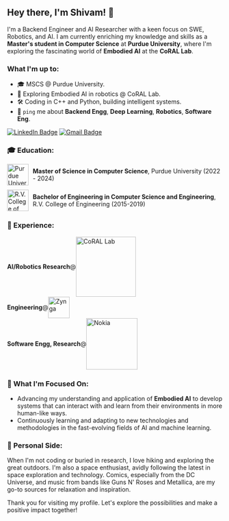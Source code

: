 ## Hey there, I'm Shivam! 👋

I'm a Backend Engineer and AI Researcher with a keen focus on SWE, Robotics, and AI. I am currently enriching my knowledge and skills as a **Master's student in Computer Science** at **Purdue University**, where I'm exploring the fascinating world of **Embodied AI** at the **CoRAL Lab**.


### What I'm up to:
- 🎓 MSCS @ Purdue University.
- 🤖 Exploring Embodied AI in robotics @ CoRAL Lab.
- 🛠 Coding in C++ and Python, building intelligent systems.
- 💬 `ping` me about **Backend Engg**, **Deep Learning**, **Robotics**, **Software Eng**.

<!-- ### Skills:
- Languages: `C++`, `Python`, `JavaScript`
- Tools: `Docker`, `PyTorch`, `TensorFlow`, `Git`, `Jenkins` -->
<!-- - 💬 `ping` me about **design**, **branding**, **laravel**, **development**, **design thinking** -->
<!-- 

### Hey there, I'm Shivam! 👋

#### A Full-Stack Developer by day ☼ and a Laravel Community Contributor by night ☾

Full-Stack Developer at [Medicare](https://medicare.pt?ref=github-caneco);<br>
Host/Organizing [Laracon EU](https://laracon.eu?ref=github-caneco);<br>

- ⚙️ I use daily: `.php`, `.js`, `.html`, `.css`, `.svg`, `.psd`, `.ai`
- 🌍 I'm mostly active within the **Laravel Community**
- 💅 Designed: @pestphp, [NorthMeetsSouth.audio](https://www.northmeetssouth.audio), [ThenPing.me](https://thenping.me), [HappydDev.fm](https://www.happydev.fm), etc…
- 💬 `ping` me about **design**, **branding**, **laravel**, **development**, **design thinking** -->

<!-- 
[![SVG Banners](https://svg-banners.vercel.app/api?type=typeWriter&text1=Hey%20there,%20I'm%20Shivam!👨‍💻&width=800&height=400)](https://github.com/Akshay090/svg-banners) -->


[![LinkedIn Badge](https://img.shields.io/badge/-LinkedIn-blue?style=flat-square&logo=LinkedIn&logoColor=white&link=https://www.linkedin.com/in/shivam-bhat/)](https://www.linkedin.com/in/shivam-bhat/)
[![Gmail Badge](https://img.shields.io/badge/-Gmail-d14836?style=flat-square&logo=Gmail&logoColor=white&link=mailto:shivambhat02@gmail.com)](mailto:shivambhat02@gmail.com)



<!-- As a dedicated Backend Engineer and AI Researcher, I am currently navigating the intricate world of robotics and machine learning at Purdue University's CoRAL Lab, where I'm pursuing a Master's degree in Computer Science. My research focuses on Embodied AI, aiming to bridge the gap between theoretical concepts and real-world applications. -->


<!-- ### 🌱 I'm currently:
- Exploring **Embodied AI** in robotics to develop intelligent systems.
- Mastering **Computer Science** at Purdue University.
- Contributing to **Open Source Projects** and **Tech Communities**. -->

### 🎓 Education:

<div style="display: flex; align-items: center; margin-bottom: 10px;">
  <a href="https://www.purdue.edu/">
    <img src="https://upload.wikimedia.org/wikipedia/commons/3/35/Purdue_Boilermakers_logo.svg" width="50" alt="Purdue University" style="margin-right: 10px;"/>
  </a>
  <span><strong>Master of Science in Computer Science</strong>, Purdue University (2022 - 2024)</span>
</div>

<div style="display: flex; align-items: center;">
  <a href="https://www.rvce.edu.in/">
    <img src="https://upload.wikimedia.org/wikipedia/en/d/d2/R.V._College_of_Engineering_logo.png" width="50" alt="R.V. College of Engineering" style="margin-right: 10px;"/>
  </a>
  <span><strong>Bachelor of Engineering in Computer Science and Engineering</strong>, R.V. College of Engineering (2015-2019)</span>
</div>





<!-- ### 💼 Professional Experience:
- **Graduate Researcher**, CoRAL Lab, Purdue University, US (April 2023–Present)
- **Software Engineer**, Zynga (March 2020–June 2022)
- **Associate Software Engineer**, Zynga (June 2019–February 2020) -->

<!-- ### 🛠 Skills:
- **Languages**: C++, Python, JavaScript
- **Tools & Frameworks**: Docker, PyTorch, TensorFlow, Git, Jenkins -->



### 💼 Experience:

<div style="display: flex; align-items: center;">
  <strong>AI/Robotics Research</strong> @ 
  <a href="https://corallab.net">
    <img src="https://corallab.net/img/logo_final.svg" width="140" alt="CoRAL Lab"/>
  </a>
</div>
<div style="display: flex; align-items: center;">
  <strong>Engineering</strong> @ 
  <a href="https://www.zynga.com/">
    <img src="https://upload.wikimedia.org/wikipedia/en/thumb/7/7b/Zynga.svg/1024px-Zynga.svg.png" width="50" alt="Zynga"/>
  </a>
</div>
<div style="display: flex; align-items: center;">
  <strong>Software Engg, Research</strong> @ 
  <a href="https://www.nokia.com/thought-leadership/research/">
    <img src="https://upload.wikimedia.org/wikipedia/commons/0/02/Nokia_wordmark.svg" width="120" alt="Nokia"/>
  </a>
</div>



<!-- 


## Hey there, I'm Shivam Bhat! 👋

I'm a Backend Engineer and AI Researcher with a keen focus on robotics and machine learning. I am currently enriching my knowledge and skills as a Master's student in Computer Science at Purdue University, where I'm exploring the fascinating world of Embodied AI at the CoRAL Lab. -->

<!-- ### 🎓 Academic Pursuits:
- Mastering **Computer Science** at Purdue University, specializing in algorithms, deep learning, and robotics.
- Bachelor's in **Computer Science and Engineering** from R.V. College of Engineering, where I laid my technical foundations and developed a passion for innovation.

### 💡 Professional Experience:
- As a **Graduate Researcher** at CoRAL Lab, I'm at the forefront of developing intelligent systems that aim to bridge the gap between theoretical AI and practical robotics applications.
- **Software Engineer** at Zynga, where I honed my skills in game development, contributing to the design and implementation of critical features that enhanced user engagement and revenue. -->

<!-- ### 🚀 Skills and Interests:
- Proficient in **C++**, **Python**, and **JavaScript**, with a strong grasp of **Docker**, **PyTorch**, **TensorFlow**, and **Git**.
- Fascinated by the potential of AI and ML to transform industries and improve lives. I'm particularly interested in their application within robotics to solve complex, real-world problems.
- Committed to contributing to open source and engaging with tech communities to share knowledge and collaborate on innovative projects. -->

### 🌱 What I'm Focused On:
- Advancing my understanding and application of **Embodied AI** to develop systems that can interact with and learn from their environments in more human-like ways.
- Continuously learning and adapting to new technologies and methodologies in the fast-evolving fields of AI and machine learning.



### 🤖 Personal Side:
When I'm not coding or buried in research, I love hiking and exploring the great outdoors. I'm also a space enthusiast, avidly following the latest in space exploration and technology. Comics, especially from the DC Universe, and music from bands like Guns N' Roses and Metallica, are my go-to sources for relaxation and inspiration.

Thank you for visiting my profile. Let's explore the possibilities and make a positive impact together!
